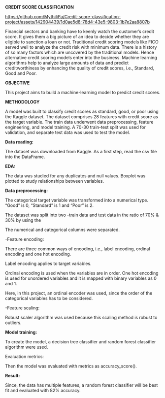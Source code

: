 **CREDIT SCORE CLASSIFICATION**


https://github.com/MythiliPa/Credit-score-classification-project/assets/142904439/1d0ae5d8-78d4-43e5-9803-1b7e2aa8807b



Financial sectors and banking have to keenly watch the customer’s credit score. It gives them a big picture of an idea to decide whether they are eligible to sanction a loan or not. Traditional credit scoring models like FICO served well to analyze the credit risk with minimum data. There is a history of so many factors which are uncovered by the traditional models. Hence alternative credit scoring models enter into the business. Machine learning algorithms help to analyze large amounts of data and predict creditworthiness by enhancing the quality of credit scores, i.e., Standard, Good and Poor.

**OBJECTIVE**

This project aims to build a machine-learning model to predict credit scores.

**METHODOLOGY**

A model was built to classify credit scores as standard, good, or poor using the Kaggle dataset. The dataset comprises 28 features with credit score as the target variable. The train data underwent data preprocessing, feature engineering, and model training. A 70-30 train-test split was used for validation, and separate test data was used to test the model.

**Data reading:**

The dataset was downloaded from Kaggle. As a first step, read the csv file into the DataFrame.

**EDA:**

The data was studied for any duplicates and null values. Boxplot was plotted to study relationships between variables.

**Data preprocessing:**

The categorical target variable was transformed into a numerical type. “Good” is 0, “Standard” is 1 and “Poor” is 2.

The dataset was split into two -train data and test data in the ratio of 70% & 30% by using the

The numerical and categorical columns were separated.

\-Feature encoding:

There are three common ways of encoding, i.e., label encoding, ordinal encoding and one hot encoding.

Label encoding applies to target variables.

Ordinal encoding is used when the variables are in order. One hot encoding is used for unordered variables and it is mapped with binary variables as 0 and 1.

Here, in this project, an ordinal encoder was used, since the order of the categorical variables has to be considered.

\-Feature scaling:

Robust scaler algorithm was used because this scaling method is robust to outliers.

**Model training:**

To create the model, a decision tree classifier and random forest classifier algorithm were used.

Evaluation metrics:

Then the model was evaluated with metrics as accuracy_score().

**Result:**

Since, the data has multiple features, a random forest classifier will be best fit and evaluated with 82% accuracy.


